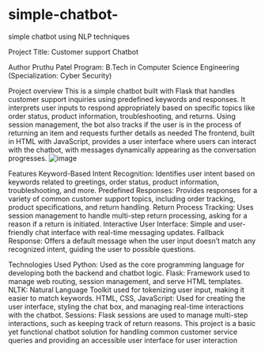# simple-chatbot-
simple chatbot using NLP techniques

Project Title: Customer support Chatbot

Author
Pruthu Patel
Program: B.Tech in Computer Science Engineering (Specialization: Cyber Security)

Project overview 
This is a simple chatbot built with Flask that handles customer support inquiries using predefined keywords and responses. It interprets user inputs to respond appropriately based on specific topics like order status, product information, troubleshooting, and returns. Using session management, the bot also tracks if the user is in the process of returning an item and requests further details as needed
The frontend, built in HTML with JavaScript, provides a user interface where users can interact with the chatbot, with messages dynamically appearing as the conversation progresses.
![image](https://github.com/user-attachments/assets/2781e8b0-69d5-41cc-88a1-681e0d4d15c3)

Features
Keyword-Based Intent Recognition: Identifies user intent based on keywords related to greetings, order status, product information, troubleshooting, and more.
Predefined Responses: Provides responses for a variety of common customer support topics, including order tracking, product specifications, and return handling.
Return Process Tracking: Uses session management to handle multi-step return processing, asking for a reason if a return is initiated.
Interactive User Interface: Simple and user-friendly chat interface with real-time messaging updates.
Fallback Response: Offers a default message when the user input doesn’t match any recognized intent, guiding the user to possible questions.

Technologies Used
Python: Used as the core programming language for developing both the backend and chatbot logic.
Flask: Framework used to manage web routing, session management, and serve HTML templates.
NLTK: Natural Language Toolkit used for tokenizing user input, making it easier to match keywords.
HTML, CSS, JavaScript: Used for creating the user interface, styling the chat box, and managing real-time interactions with the chatbot.
Sessions: Flask sessions are used to manage multi-step interactions, such as keeping track of return reasons.
This project is a basic yet functional chatbot solution for handling common customer service queries and providing an accessible user interface for user interaction
